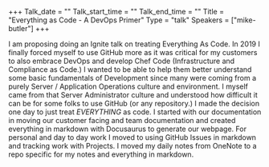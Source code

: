 +++
Talk_date = ""
Talk_start_time = ""
Talk_end_time = ""
Title = "Everything as Code - A DevOps Primer"
Type = "talk"
Speakers = ["mike-butler"]
+++

I am proposing doing an Ignite talk on treating Everything As Code.  In 2019 I finally forced myself to use GitHub more as it was critical for my customers to also embrace DevOps and develop Chef Code (Infrastructure and Compliance as Code.) I wanted to be able to help them better understand some basic fundamentals of Development since many were coming from a purely Server / Application Operations culture and environment. I myself came from that Server Administrator culture and understood how difficult it can be for some folks to use GitHub (or any repository.) I made the decision one day to just treat _EVERYTHING_ as code. I started with our documentation in moving our customer facing and team documentation and created everything in markdown with Docusaurus to generate our webpage. For personal and day to day work I moved to using GitHub Issues in markdown and tracking work with Projects. I moved my daily notes from OneNote to a repo specific for my notes and everything in markdown.  
